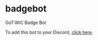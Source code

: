 # badgebot
GoT:WiC Badge Bot

To add this bot to your Discord, [click here](https://discord.com/oauth2/authorize?client_id=787512971164647474&scope=bot&permissions=19456).